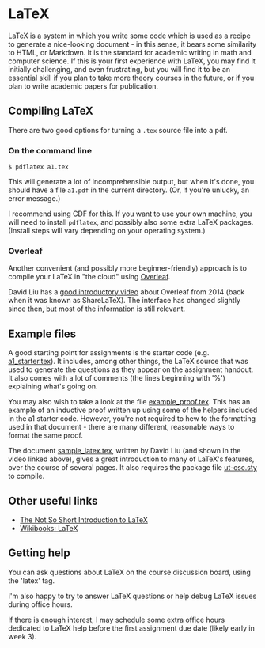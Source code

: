 # LaTeX

LaTeX is a system in which you write some code which is used as a recipe to generate a nice-looking document - in this sense, it bears some similarity to HTML, or Markdown. It is the standard for academic writing in math and computer science. If this is your first experience with LaTeX, you may find it initially challenging, and even frustrating, but you will find it to be an essential skill if you plan to take more theory courses in the future, or if you plan to write academic papers for publication.

## Compiling LaTeX

There are two good options for turning a `.tex` source file into a pdf. 

### On the command line

```
$ pdflatex a1.tex
```

This will generate a lot of incomprehensible output, but when it's done, you should have a file `a1.pdf` in the current directory. (Or, if you're unlucky, an error message.)

I recommend using CDF for this. If you want to use your own machine, you will need to install `pdflatex`, and possibly also some extra LaTeX packages. (Install steps will vary depending on your operating system.)

### Overleaf

Another convenient (and possibly more beginner-friendly) approach is to compile your LaTeX in "the cloud" using [Overleaf](http://overleaf.com/).

David Liu has a [good introductory video](https://www.youtube.com/watch?v=j7HsaFSKNGQ) about Overleaf from 2014 (back when it was known as ShareLaTeX). The interface has changed slightly since then, but most of the information is still relevant.

## Example files

A good starting point for assignments is the starter code (e.g. [a1_starter.tex](assignments/a1_starter.tex)). It includes, among other things, the LaTeX source that was used to generate the questions as they appear on the assignment handout. It also comes with a lot of comments (the lines beginning with '%') explaining what's going on.

You may also wish to take a look at the file [example_proof.tex](misc/example_proof.tex). This has an example of an inductive proof written up using some of the helpers included in the a1 starter code. However, you're not required to hew to the formatting used in that document - there are many different, reasonable ways to format the same proof.

The document [sample_latex.tex](https://www.cs.toronto.edu/~david/courses/csc236_w14/resources/sample_latex.tex), written by David Liu (and shown in the video linked above), gives a great introduction to many of LaTeX's features, over the course of several pages. It also requires the package file [ut-csc.sty](https://www.cs.toronto.edu/~david/courses/csc236_w14/resources/ut-csc.sty) to compile.

## Other useful links

* [The Not So Short Introduction to LaTeX](http://ctan.mirror.rafal.ca/info/lshort/english/lshort.pdf)
* [Wikibooks: LaTeX](https://en.wikibooks.org/wiki/LaTeX) 

## Getting help

You can ask questions about LaTeX on the course discussion board, using the 'latex' tag.

I'm also happy to try to answer LaTeX questions or help debug LaTeX issues during office hours.

If there is enough interest, I may schedule some extra office hours dedicated to LaTeX help before the first assignment due date (likely early in week 3).
